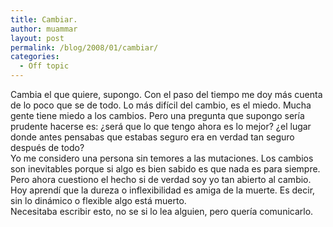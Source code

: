 ```yaml
---
title: Cambiar.
author: muammar
layout: post
permalink: /blog/2008/01/cambiar/
categories:
  - Off topic
---
```

Cambia el que quiere, supongo. Con el paso del tiempo me doy más cuenta de lo poco que se de todo. Lo más difícil del cambio, es el miedo. Mucha gente tiene miedo a los cambios. Pero una pregunta que supongo sería prudente hacerse es: ¿será que lo que tengo ahora es lo mejor? ¿el lugar donde antes pensabas que estabas seguro era en verdad tan seguro después de todo?  
Yo me considero una persona sin temores a las mutaciones. Los cambios son inevitables porque si algo es bien sabido es que nada es para siempre. Pero ahora cuestiono el hecho si de verdad soy yo tan abierto al cambio.  
Hoy aprendí que la dureza o inflexibilidad es amiga de la muerte. Es decir, sin lo dinámico o flexible algo está muerto.  
Necesitaba escribir esto, no se si lo lea alguien, pero quería comunicarlo.